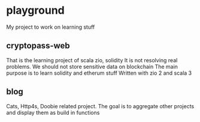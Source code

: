 # playground

My project to work on learning stuff

## cryptopass-web

That is the learning project of scala zio, solidity
It is not resolving real problems.
We should not store sensitive data on blockchain
The main purpose is to learn solidity and etherum stuff
Written with zio 2 and scala 3

## blog

Cats, Http4s, Doobie related project.
The goal is to aggregate other projects and display them as build in functions

